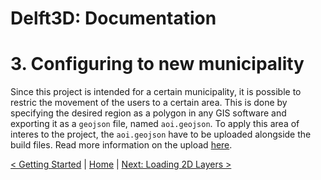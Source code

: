 # Delft3D: Documentation 
# 3. Configuring to new municipality

Since this project is intended for a certain municipality, it is possible to restric the movement of the users to a certain area. This is done by specifying the desired region as a polygon in any GIS software and exporting it as a `geojson` file, named `aoi.geojson`. To apply this area of interes to the project, the `aoi.geojson` have to be uploaded alongside the build files. Read more information on the upload [here](./deployment.md#71-upload-application-files).

[< Getting Started](./getting-started.md) | [Home](./index.md) | [Next: Loading 2D Layers >](./loading-2D-layers.md)
